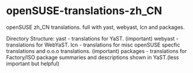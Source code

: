 openSUSE-translations-zh_CN
===========================

openSUSE zh_CN translations. full with yast, webyast, lcn and packages.

Directory Structure:
yast - translations for YaST. (important)
webyast - translations for WebYaST.
lcn - translations for misc openSUSE specfic translations and o.o.o translations. (important)
packages - translations for Factory/ISO package summaries and descriptions shown in YaST.(less important but helpful)

